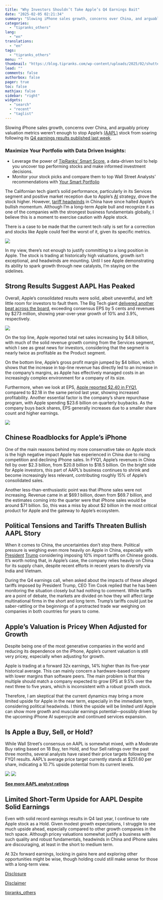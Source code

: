 ```yaml
---
title: "Why Investors Shouldn’t Take Apple’s Q4 Earnings Bait"
date: "2025-02-05 02:21:34"
summary: "Slowing iPhone sales growth, concerns over China, and arguably pricey valuation metrics weren’t enough to stop Apple’s (AAPL) stock from soaring following its Q4 earnings results published last week.Maximize Your Portfolio with Data Driven Insights:Leverage the power of TipRanks' Smart Score, a data-driven tool to help you uncover top performing..."
categories:
  - "tipranks_others"
lang:
  - "en"
translations:
  - "en"
tags:
  - "tipranks_others"
menu: ""
thumbnail: "https://blog.tipranks.com/wp-content/uploads/2025/02/shutterstock_642514570-750x406.jpg"
lead: ""
comments: false
authorbox: false
pager: true
toc: false
mathjax: false
sidebar: "right"
widgets:
  - "search"
  - "recent"
  - "taglist"
---
```


Slowing iPhone sales growth, concerns over China, and arguably pricey valuation metrics weren’t enough to stop Apple’s [(AAPL)](https://www.tipranks.com/stocks/aapl) stock from soaring following its [Q4 earnings results published last week](https://www.tipranks.com/news/company-announcements/apple-reports-record-revenue-and-eps-growth).

### Maximize Your Portfolio with Data Driven Insights:

* Leverage the power of [TipRanks' Smart Score](https://www.tipranks.com/screener/top-smart-score-stocks), a data-driven tool to help you uncover top performing stocks and make informed investment decisions.
* Monitor your stock picks and compare them to top Wall Street Analysts' recommendations with  [Your Smart Portfolio](https://www.tipranks.com/smart-portfolio/holdings)

The Californian tech giant’s solid performance, particularly in its Services segment and positive market reception due to Apple’s [AI](https://www.tipranks.com/compare-stocks/artificial-intelligence) strategy, drove the stock higher. However, [tariff headwinds](https://www.tipranks.com/news/donald-trumps-25-tariffs-shake-the-global-economy-escalation-is-expected) in China have since halted Apple’s bullish momentum. Although I’m a long-term Apple bull and recognize it as one of the companies with the strongest business fundamentals globally, I believe this is a moment to exercise caution with Apple stock.

There is a case to be made that the current tech rally is set for a correction and stocks like Apple could feel the worst of it, given its specific metrics.

[![](https://blog.tipranks.com/wp-content/uploads/2025/02/AAPL.jpg)](https://www.tipranks.com/stocks/aapl)

In my view, there’s not enough to justify committing to a long position in Apple. The stock is trading at historically high valuations, growth isn’t exceptional, and headwinds are mounting. Until I see Apple demonstrating its ability to spark growth through new catalysts, I’m staying on the sidelines.

**Strong Results Suggest AAPL Has Peaked**
------------------------------------------

Overall, Apple’s consolidated results were solid, albeit uneventful, and left little room for investors to fault them. The Big Tech giant [delivered another beat across the board](https://www.tipranks.com/news/company-announcements/apples-stellar-earnings-call-record-revenue-growth), exceeding consensus EPS by 5 cents and revenues by $273 million, showing year-over-year growth of 10% and 3.9%, respectively.

[![](https://blog.tipranks.com/wp-content/uploads/2025/02/Image-03-02-25-at-12.19-1-1024x377.jpeg)](https://www.tipranks.com/stocks/aapl/earnings)

On the top line, Apple reported total net sales increasing by $4.8 billion, with much of the solid revenue growth coming from the Services segment, which I see as great news for investors, considering that the segment is nearly twice as profitable as the Product segment.

On the bottom line, Apple’s gross profit margin jumped by $4 billion, which shows that the increase in top-line revenue has directly led to an increase in the company’s margins, as Apple has effectively managed costs in an increasingly complex environment for a company of its size.

Furthermore, when we look at EPS, [Apple reported $2.40 in FYQ1](https://www.tipranks.com/stocks/aapl/earnings), compared to $2.18 in the same period last year, showing increased profitability. Another essential factor is the company’s share repurchase program, with Apple spending $23.6 billion on quarterly buybacks. As the company buys back shares, EPS generally increases due to a smaller share count and higher earnings.

[![](https://blog.tipranks.com/wp-content/uploads/2025/02/AAPL2-1024x330.jpg)](https://www.tipranks.com/stocks/aapl/buybacks)

**Chinese Roadblocks for Apple’s iPhone**
-----------------------------------------

One of the main reasons behind my more conservative take on Apple stock is the high negative impact Apple has experienced in China due to rising competition and declining iPhone sales. In FYQ1, Apple’s revenues in China fell by over $2.3 billion, from $20.8 billion to $18.5 billion. On the bright side for Apple investors, this part of AAPL’s business continues to shrink and become increasingly less relevant, contributing roughly 15% of Apple’s consolidated sales.

Another less-than-enthusiastic point was that iPhone sales were not increasing. Revenue came in at $69.1 billion, down from $69.7 billion, and the estimates coming into the quarter were that iPhone sales would be around $71 billion. So, this was a miss by about $2 billion in the most critical product for Apple and the gateway to Apple’s ecosystem.

**Political Tensions and Tariffs Threaten Bullish AAPL Story**
--------------------------------------------------------------

When it comes to China, the uncertainties don’t stop there. Political pressure is weighing even more heavily on Apple in China, especially with [President](https://www.tipranks.com/news/djia-update-dow-jones-drops-as-stocks-react-to-president-trumps-impending-tariffs) [Trump](https://www.tipranks.com/stocks/djt) considering imposing 10% import tariffs on Chinese goods. It’s worth noting that, in Apple’s case, the company relies heavily on China for its supply chain, despite recent efforts in recent years to diversify via India and Vietnam.

During the Q4 earnings call, when asked about the impacts of these alleged tariffs imposed by President Trump, CEO Tim Cook replied that he has been monitoring the situation closely but had nothing to comment. While tariffs are a point of debate, the markets are divided on how they will affect large multinational firms in the short and long term. Trump’s tariffs could just be saber-rattling or the beginnings of a protracted trade war weighing on companies in both countries for years to come.

**Apple’s Valuation is Pricey When Adjusted for Growth**
--------------------------------------------------------

Despite being one of the most generative companies in the world and reducing its dependence on the iPhone, Apple’s current valuation is still very pricey, especially when adjusting for growth.

Apple is trading at a forward 32x earnings, 14% higher than its five-year historical average. This can mainly concern a hardware-based company with lower margins than software peers. The main problem is that this multiple should match a company expected to grow EPS at 9.5% over the next three to five years, which is inconsistent with a robust growth stock.

Therefore, I am skeptical that the current dynamics may bring a more limited upside for Apple in the near term, especially in the immediate term, considering political headwinds. I think the upside will be limited until Apple can show more growth and muscular earnings potential—possibly driven by the upcoming iPhone AI supercycle and continued services expansion.

**Is Apple a Buy, Sell, or Hold?**
----------------------------------

While Wall Street’s consensus on AAPL is somewhat mixed, with a Moderate Buy rating based on 18 Buy, ten Hold, and four Sell ratings over the past three months, several analysts have raised their price targets following the FYQ1 results. AAPL’s average price target currently stands at $251.60 per share, indicating a 10.7% upside potential from its current levels.

[![](https://blog.tipranks.com/wp-content/uploads/2025/02/AAPL3-1024x355.jpg)](https://www.tipranks.com/stocks/aapl/forecast)
[![](https://blog.tipranks.com/wp-content/uploads/2025/02/AAPL4-1024x271.jpg)](https://www.tipranks.com/stocks/aapl/forecast)

**[See more AAPL analyst ratings](https://www.tipranks.com/stocks/aapl/forecast)**

**Limited Short-Term Upside for AAPL Despite Solid Earnings**
-------------------------------------------------------------

Even with solid record earnings results in Q4 last year, I continue to rate Apple stock as a Hold. Given modest growth expectations, I struggle to see much upside ahead, especially compared to other growth companies in the tech space. Although pricey valuations somewhat justify a business with such quality and robust fundamentals, headwinds in China and iPhone sales are discouraging, at least in the short to medium term.

At 32x forward earnings, locking in gains here and exploring other opportunities might be wise, though holding could still make sense for those with a long-term view.

[Disclosure](https://www.tipranks.com/legal/disclosure-2)

[Disclaimer](https://www.tipranks.com/legal/disclaimer)

[tipranks_others](https://www.tipranks.com/news/article/why-investors-shouldnt-take-apples-q4-earnings-bait)
